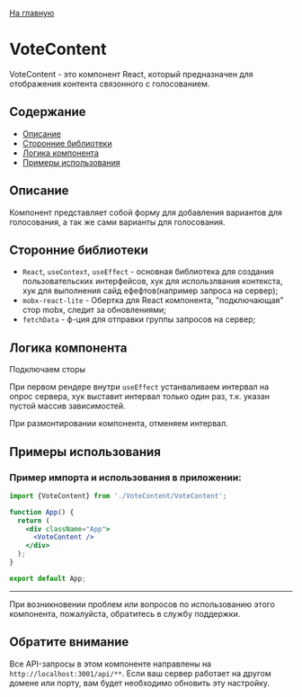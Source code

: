 [На главную](../../../README.md)

# VoteContent

VoteContent - это компонент React, который предназначен для отображения контента связонного с голосованием.
## Содержание

- [Описание](#Описание)
- [Сторонние библиотеки](#Сторонние-библиотеки)
- [Логика компонента](#Логика-компонента)
- [Примеры использования](#Примеры-использования)

## Описание

Компонент представляет собой форму для добавления вариантов для голосования, а так же сами варианты для голосования.

## Сторонние библиотеки

- `React`, `useContext`, `useEffect` - основная библиотека для создания пользовательских интерфейсов, хук для использлвания контекста, хук для выполнения сайд ефефтов(например запроса на сервер);
- `mobx-react-lite` - Обертка для React компонента, "подключающая" стор mobx, следит за обновлениями;
- `fetchData` - ф-ция для отправки группы запросов на сервер; 

## Логика компонента

Подключаем сторы

При первом рендере внутри `useEffect` устанваливаем интервал на опрос сервера, хук выставит интервал только один раз, т.к. указан пустой массив зависимостей.

При размонтировании компонента, отменяем интервал.


## Примеры использования

### Пример импорта и использования в приложении:

```jsx
import {VoteContent} from './VoteContent/VoteContent';

function App() {
  return (
    <div className="App">
      <VoteContent />
    </div>
  );
}

export default App;
```

---

При возникновении проблем или вопросов по использованию этого компонента, пожалуйста, обратитесь в службу поддержки.

## Обратите внимание

Все API-запросы в этом компоненте направлены на `http://localhost:3001/api/**`. Если ваш сервер работает на другом домене или порту, вам будет необходимо обновить эту настройку.
